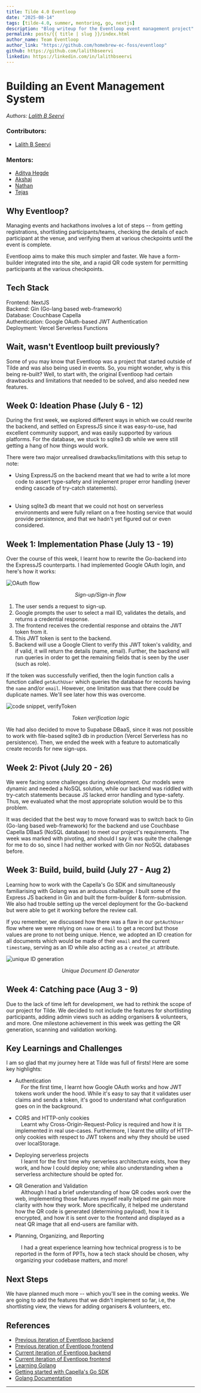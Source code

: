 ```yaml
---
title: Tilde 4.0 Eventloop
date: "2025-08-14"
tags: [tilde-4.0, summer, mentoring, go, nextjs]
description: "Blog writeup for the Eventloop event management project"
permalink: posts/{{ title | slug }}/index.html
author_name: Team Eventloop
author_link: "https://github.com/homebrew-ec-foss/eventloop"
github: https://github.com/lalithbseervi
linkedin: https://linkedin.com/in/lalithbseervi
---
```


# Building an Event Management System

_Authors: [Lalith B Seervi](https://github.com/lalithbseervi)_

### Contributors:
- [Lalith B Seervi](https://github.com/lalithbseervi)

### Mentors:
- [Aditya Hegde](https://github.com/bwaklog)
- [Akshaj](https://github.com/unhexate)
- [Nathan](https://github.com/polarhive)
- [Tejas](https://github.com/tejas-techstack)

## Why Eventloop?
Managing events and hackathons involves a lot of steps -- from getting
registrations, shortlisting participants/teams, checking the details of each
participant at the venue, and verifying them at various checkpoints until the
event is complete.

Eventloop aims to make this much simpler and faster. We have a form-builder
integrated into the site, and a rapid QR code system for permitting
participants at the various checkpoints.


## Tech Stack
Frontend: NextJS<br>
Backend: Gin (Go-lang based web-framework)<br>
Database: Couchbase Capella<br>
Authentication: Google OAuth-based JWT Authentication<br>
Deployment: Vercel Serverless Functions

## Wait, wasn't Eventloop built previously?
Some of you may know that Eventloop was a project that started outside of Tilde
and was also being used in events. So, you might wonder, why is this being
re-built? Well, to start with, the original Eventloop had certain drawbacks and
limitations that needed to be solved, and also needed new features.


## Week 0: Ideation Phase (July 6 - 12)
During the first week, we explored different ways in which we could rewrite the
backend, and settled on ExpressJS since it was easy-to-use, had excellent
community support, and was easily supported by various platforms. For the
database, we stuck to sqlite3 db while we were still getting a hang of how
things would work.


There were two major unrealised drawbacks/limitations with this setup to note:
- Using ExpressJS on the backend meant that we had to write a lot more code to assert type-safety and implement proper error handling (never ending cascade of try-catch statements).<p></p><br>
- Using sqlite3 db meant that we could not host on serverless environments and were fully reliant on a free hosting service that would provide persistence, and that we hadn't yet figured out or even considered.


## Week 1: Implementation Phase (July 13 - 19)
Over the course of this week, I learnt how to rewrite the Go-backend into the
ExpressJS counterparts. I had implemented Google OAuth login, and here's how it
works:

![OAuth flow](https://raw.githubusercontent.com/homebrew-ec-foss/homebrew-internethome/refs/heads/main/src/images/oAuthFlow.png)
<p style="text-align: center; margin-top: 0;"><em>Sign-up/Sign-in flow</em></p>

1. The user sends a request to sign-up.
2. Google prompts the user to select a mail ID, validates the details, and returns a credential response.
3. The frontend receives the credential response and obtains the JWT token from it.
4. This JWT token is sent to the backend.
5. Backend will use a Google Client to verify this JWT token's validity, and if valid, it will return the details (name, email). Further, the backend will run queries in order to get the remaining fields that is seen by the user (such as role).

If the token was successfully verified, then the login function calls a
function called  `getAuthUser` which queries the database for records having
the `name` and/or `email`. However, one limitation was that there could be
duplicate names. We'll see later how this was overcome.

![code snippet, verifyToken](https://raw.githubusercontent.com/homebrew-ec-foss/homebrew-internethome/refs/heads/main/src/images/verifyToken.png)      
<p style="text-align: center; margin-top: 0;"><em>Token verification logic</em></p>

We had also decided to move to Supabase DBaaS, since it was not possible to
work with file-based sqlite3 db in production (Vercel Serverless has no
persistence). Then, we ended the week with a feature to automatically create
records for new sign-ups.


## Week 2: Pivot (July 20 - 26)
We were facing some challenges during development. Our models were dynamic and
needed a NoSQL solution, while our backend was riddled with try-catch
statements because JS lacked error handling and type-safety. Thus, we evaluated
what the most appropriate solution would be to this problem.


It was decided that the best way to move forward was to switch back to Gin
(Go-lang based web-framework) for the backend and use Couchbase Capella DBaaS
(NoSQL database) to meet our project's requirements. The week was marked with
pivoting, and should I say it was quite the challenge for me to do so, since I
had neither worked with Gin nor NoSQL databases before.


## Week 3: Build, build, build (July 27 - Aug 2)
Learning how to work with the Capella's Go SDK and simultaneously familiarising
with Golang was an arduous challenge. I built some of the Express JS backend in
Gin and built the form-builder & form-submission. We also had trouble setting
up the vercel deployment for the Go-backend but were able to get it working
before the review call.


If you remember, we discussed how there was a flaw in our `getAuthUser` flow
where we were relying on `name` or `email` to get a record but those values are
prone to not being unique. Hence, we adopted an ID creation for all documents
which would be made of their `email` and the current `timestamp`, serving as an
ID while also acting as a `created_at` attribute.


![unique ID generation](https://raw.githubusercontent.com/homebrew-ec-foss/homebrew-internethome/refs/heads/main/src/images/uniqueDocIDgen.png)
<p style="text-align: center; margin-top: 0;"><em>Unique Document ID Generator</em></p>


## Week 4: Catching pace (Aug 3 - 9)
Due to the lack of time left for development, we had to rethink the scope of
our project for Tilde. We decided to not include the features for shortlisting
participants, adding admin views such as adding organisers & volunteers, and
more. One milestone achievement in this week was getting the QR generation,
scanning and validation working.


## Key Learnings and Challenges
I am so glad that my journey here at Tilde was full of firsts! Here are some key highlights:<p></p>
- Authentication</br>
&nbsp;&nbsp;&nbsp;&nbsp;For the first time, I learnt how Google OAuth works and how JWT tokens work under the hood. While it's easy to say that it validates user claims and sends a token, it's good to understand what configuration goes on in the background.<p></p>
- CORS and HTTP-only cookies  
&nbsp;&nbsp;&nbsp;&nbsp;Learnt why Cross-Origin-Request-Policy is required and how it is implemented in real use-cases. Furthermore, I learnt the utility of HTTP-only cookies with respect to JWT tokens and why they should be used over localStorage.<p></p>
- Deploying serverless projects  
&nbsp;&nbsp;&nbsp;&nbsp;I learnt for the first time why serverless architecture exists, how they work, and how I could deploy one; while also understanding when a serverless architecture should be opted for.<p></p>  
- QR Generation and Validation  
&nbsp;&nbsp;&nbsp;&nbsp;Although I had a brief understanding of how QR codes work over the web, implementing those features myself really helped me gain more clarity with how they work. More specifically, it helped me understand how the QR code is generated (determining payload), how it is encrypted, and how it is sent over to the frontend and displayed as a neat QR image that all end-users are familiar with.<p></p> 
- Planning, Organizing, and Reporting<p></p >
&nbsp;&nbsp;&nbsp;&nbsp;I had a great experience learning how technical progress is to be reported in the form of PPTs, how a tech stack should be chosen, why organizing your codebase matters, and more!


## Next Steps
We have planned much more -- which you'll see in the coming weeks. We are going
to add the features that we didn't implement so far, i.e, the shortlisting
view, the views for adding organisers & volunteers, etc.


## References
- [Previous iteration of Eventloop backend](https://github.com/homebrew-ec-foss/eventloop/tree/main)
- [Previous iteration of Eventloop frontend](https://github.com/homebrew-ec-foss/eventloop-frontend/tree/main)
- [Current iteration of Eventloop backend](https://github.com/event-xyz/event-xyz/tree/feat/lalith)
- [Current iteration of Eventloop frontend](https://github.com/event-xyz/eventloop-fe)
- [Learning Golang](https://go.dev/tour/welcome/1)
- [Getting started with Capella's Go SDK](https://docs.couchbase.com/go-sdk/current/hello-world/start-using-sdk.html)
- [Golang Documentation](https://gin-gonic.com/en/docs/quickstart/)
<hr/>
